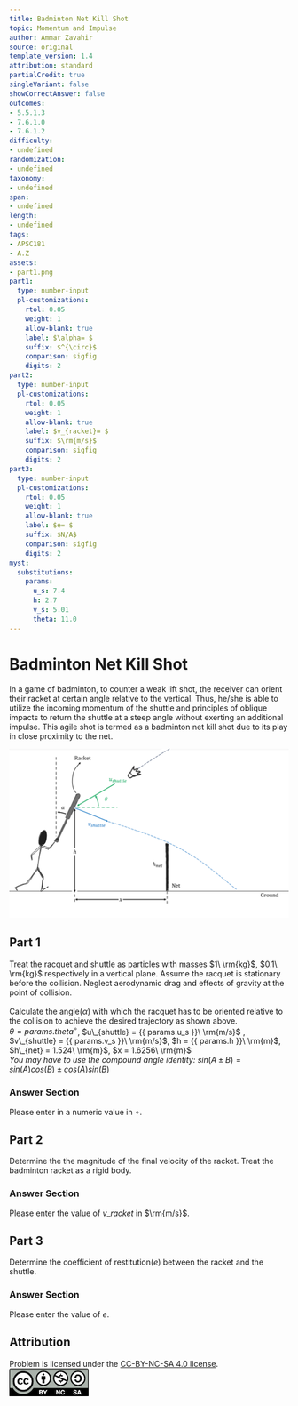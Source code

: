 ```yaml
---
title: Badminton Net Kill Shot
topic: Momentum and Impulse
author: Ammar Zavahir
source: original
template_version: 1.4
attribution: standard
partialCredit: true
singleVariant: false
showCorrectAnswer: false
outcomes:
- 5.5.1.3
- 7.6.1.0
- 7.6.1.2
difficulty:
- undefined
randomization:
- undefined
taxonomy:
- undefined
span:
- undefined
length:
- undefined
tags:
- APSC181
- A.Z
assets:
- part1.png
part1:
  type: number-input
  pl-customizations:
    rtol: 0.05
    weight: 1
    allow-blank: true
    label: $\alpha= $
    suffix: $^{\circ}$
    comparison: sigfig
    digits: 2
part2:
  type: number-input
  pl-customizations:
    rtol: 0.05
    weight: 1
    allow-blank: true
    label: $v_{racket}= $
    suffix: $\rm{m/s}$
    comparison: sigfig
    digits: 2
part3:
  type: number-input
  pl-customizations:
    rtol: 0.05
    weight: 1
    allow-blank: true
    label: $e= $
    suffix: $N/A$
    comparison: sigfig
    digits: 2
myst:
  substitutions:
    params:
      u_s: 7.4
      h: 2.7
      v_s: 5.01
      theta: 11.0
---
```

# Badminton Net Kill Shot
In a game of badminton, to counter a weak lift shot, the receiver can orient their racket at certain angle relative to the vertical. Thus, he/she is able to utilize the incoming momentum of the shuttle and principles of oblique impacts to return the shuttle at a steep angle without exerting an additional impulse. This agile shot is termed as a badminton net kill shot due to its play in close proximity to the net.

<img src="part1.png" width=800>

## Part 1

Treat the racquet and shuttle as particles with masses $1\ \rm{kg}$, $0.1\ \rm{kg}$ respectively in a vertical plane. Assume the racquet is stationary before the collision. Neglect aerodynamic drag and effects of gravity at the point of collision.<br>
<br>
Calculate the angle($\alpha$) with which the racquet has to be oriented relative to the collision to achieve the desired trajectory as shown above.
<br>
$\theta = {{ params.theta }}^{\circ}$, $u\_{shuttle} = {{ params.u_s }}\ \rm{m/s}$ , $v\_{shuttle} = {{ params.v_s }}\ \rm{m/s}$, $h = {{ params.h }}\ \rm{m}$, $h\_{net} = 1.524\ \rm{m}$, $x = 1.6256\ \rm{m}$
<br>
<i>You may have to use the compound angle identity:</i> $sin(A \pm B) = sin(A)cos(B) \pm cos(A)sin(B)$

### Answer Section

Please enter in a numeric value in $\circ$.

## Part 2

Determine the the magnitude of the final velocity of the racket. Treat the badminton racket as a rigid body.

### Answer Section

Please enter the value of $v\_{racket}$ in $\rm{m/s}$.

## Part 3

Determine the coefficient of restitution($e$) between the racket and the shuttle.

### Answer Section

Please enter the value of $e$.

## Attribution

Problem is licensed under the [CC-BY-NC-SA 4.0 license](https://creativecommons.org/licenses/by-nc-sa/4.0/).<br> ![The Creative Commons 4.0 license requiring attribution-BY, non-commercial-NC, and share-alike-SA license.](https://raw.githubusercontent.com/firasm/bits/master/by-nc-sa.png)